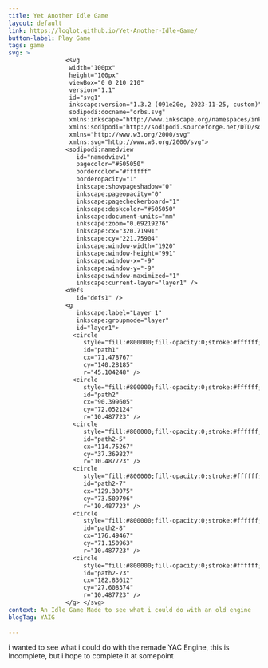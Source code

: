 ```yaml
---
title: Yet Another Idle Game
layout: default
link: https://loglot.github.io/Yet-Another-Idle-Game/
button-label: Play Game
tags: game
svg: > 
                <svg
                 width="100px"
                 height="100px"
                 viewBox="0 0 210 210"
                 version="1.1"
                 id="svg1"
                 inkscape:version="1.3.2 (091e20e, 2023-11-25, custom)"
                 sodipodi:docname="orbs.svg"
                 xmlns:inkscape="http://www.inkscape.org/namespaces/inkscape"
                 xmlns:sodipodi="http://sodipodi.sourceforge.net/DTD/sodipodi-0.dtd"
                 xmlns="http://www.w3.org/2000/svg"
                 xmlns:svg="http://www.w3.org/2000/svg">
                <sodipodi:namedview
                   id="namedview1"
                   pagecolor="#505050"
                   bordercolor="#ffffff"
                   borderopacity="1"
                   inkscape:showpageshadow="0"
                   inkscape:pageopacity="0"
                   inkscape:pagecheckerboard="1"
                   inkscape:deskcolor="#505050"
                   inkscape:document-units="mm"
                   inkscape:zoom="0.69219276"
                   inkscape:cx="320.71991"
                   inkscape:cy="221.75904"
                   inkscape:window-width="1920"
                   inkscape:window-height="991"
                   inkscape:window-x="-9"
                   inkscape:window-y="-9"
                   inkscape:window-maximized="1"
                   inkscape:current-layer="layer1" />
                <defs
                   id="defs1" />
                <g
                   inkscape:label="Layer 1"
                   inkscape:groupmode="layer"
                   id="layer1">
                  <circle
                     style="fill:#800000;fill-opacity:0;stroke:#ffffff;stroke-width:14.9;stroke-linecap:round;stroke-linejoin:round;stroke-dasharray:none;stroke-opacity:1"
                     id="path1"
                     cx="71.478767"
                     cy="140.28185"
                     r="45.104248" />
                  <circle
                     style="fill:#800000;fill-opacity:0;stroke:#ffffff;stroke-width:6.0898;stroke-linecap:round;stroke-linejoin:round;stroke-dasharray:none;stroke-opacity:1"
                     id="path2"
                     cx="90.399605"
                     cy="72.052124"
                     r="10.487723" />
                  <circle
                     style="fill:#800000;fill-opacity:0;stroke:#ffffff;stroke-width:6.0898;stroke-linecap:round;stroke-linejoin:round;stroke-dasharray:none;stroke-opacity:1"
                     id="path2-5"
                     cx="114.75267"
                     cy="37.369827"
                     r="10.487723" />
                  <circle
                     style="fill:#800000;fill-opacity:0;stroke:#ffffff;stroke-width:6.0898;stroke-linecap:round;stroke-linejoin:round;stroke-dasharray:none;stroke-opacity:1"
                     id="path2-7"
                     cx="129.30075"
                     cy="73.509796"
                     r="10.487723" />
                  <circle
                     style="fill:#800000;fill-opacity:0;stroke:#ffffff;stroke-width:6.0898;stroke-linecap:round;stroke-linejoin:round;stroke-dasharray:none;stroke-opacity:1"
                     id="path2-8"
                     cx="176.49467"
                     cy="71.150963"
                     r="10.487723" />
                  <circle
                     style="fill:#800000;fill-opacity:0;stroke:#ffffff;stroke-width:6.0898;stroke-linecap:round;stroke-linejoin:round;stroke-dasharray:none;stroke-opacity:1"
                     id="path2-73"
                     cx="182.83612"
                     cy="27.608374"
                     r="10.487723" />
                </g> </svg>
context: An Idle Game Made to see what i could do with an old engine
blogTag: YAIG
                  
---
```


i wanted to see what i could do with the remade YAC Engine, this is Incomplete, but i hope to complete it at somepoint